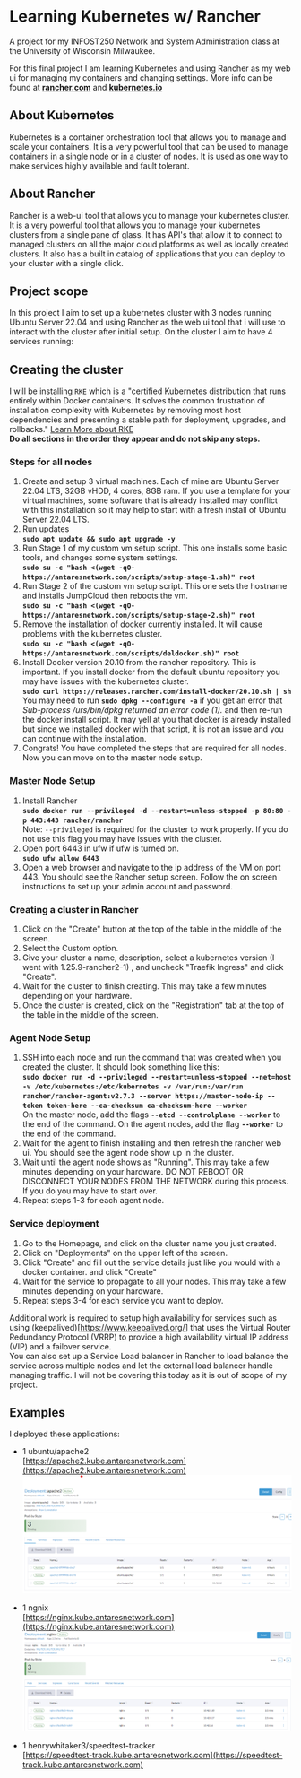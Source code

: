 # Learning Kubernetes w/ Rancher

A project for my INFOST250 Network and System Administration class at the University of Wisconsin Milwaukee.

For this final project I am learning Kubernetes and using Rancher as my web ui for managing my containers and changing settings. More info can be found at **[rancher.com](https://rancher.com)** and **[kubernetes.io](https://kubernetes.io/)**

## About Kubernetes

Kubernetes is a container orchestration tool that allows you to manage and scale your containers. It is a very powerful tool that can be used to manage containers in a single node or in a cluster of nodes. It is used as one way to make services highly available and fault tolerant.

## About Rancher

Rancher is a web-ui tool that allows you to manage your kubernetes cluster. It is a very powerful tool that allows you to manage your kubernetes clusters from a single pane of glass. It has API's that allow it to connect to managed clusters on all the major cloud platforms as well as locally created clusters. It also has a built in catalog of applications that you can deploy to your cluster with a single click.

## Project scope

In this project I aim to set up a kubernetes cluster with 3 nodes running Ubuntu Server 22.04 and using Rancher as the web ui tool that i will use to interact with the cluster after initial setup. On the cluster I aim to have 4 services running:

## Creating the cluster

I will be installing `RKE` which is  a "certified Kubernetes distribution that runs entirely within Docker containers. It solves the common frustration of installation complexity with Kubernetes by removing most host dependencies and presenting a stable path for deployment, upgrades, and rollbacks." [Learn More about RKE](https://www.rancher.com/products/rke)  
**Do all sections in the order they appear and do not skip any steps.**

### Steps for all nodes  

1. Create and setup 3 virtual machines. Each of mine are Ubuntu Server 22.04 LTS, 32GB vHDD, 4 cores, 8GB ram. If you use a template for your virtual machines, some software that is already installed may conflict with this installation so it may help to start with a fresh install of Ubuntu Server 22.04 LTS.
2. Run updates  
**`sudo apt update && sudo apt upgrade -y`**
3. Run Stage 1 of my custom vm setup script. This one installs some basic tools, and changes some system settings.  
**`sudo su -c "bash <(wget -qO- https://antaresnetwork.com/scripts/setup-stage-1.sh)" root `**  
4. Run Stage 2 of the custom vm setup script. This one sets the hostname and installs JumpCloud then reboots the vm.  
**`sudo su -c "bash <(wget -qO- https://antaresnetwork.com/scripts/setup-stage-2.sh)" root `**  
5. Remove the installation of docker currently installed. It will cause problems with the kubernetes cluster.   
**`sudo su -c "bash <(wget -qO- https://antaresnetwork.com/scripts/deldocker.sh)" root `**  
6. Install Docker version 20.10 from the rancher repository. This is important. If you install docker from the default ubuntu repository you may have issues with the kubernetes cluster.  
**`sudo curl https://releases.rancher.com/install-docker/20.10.sh | sh`**  
You may need to run **`sudo dpkg --configure -a`** if you get an error that *Sub-process /urs/bin/dpkg returned an error code (1).* and then re-run the docker install script. It may yell at you that docker is already installed but since we installed docker with that script, it is not an issue and you can continue with the installation.
7. Congrats! You have completed the steps that are required for all nodes. Now you can move on to the master node setup.

### Master Node Setup

1. Install Rancher  
**`sudo docker run --privileged -d --restart=unless-stopped -p 80:80 -p 443:443 rancher/rancher`**  
Note: `--privileged` is required for the cluster to work properly. If you do not use this flag you may have issues with the cluster.
2. Open port 6443 in ufw if ufw is turned on.  
**`sudo ufw allow 6443`**
3. Open a web browser and navigate to the ip address of the VM on port 443. You should see the Rancher setup screen. Follow the on screen instructions to set up your admin account and password.

### Creating a cluster in Rancher

1. Click on the "Create" button at the top of the table in the middle of the screen.
2. Select the Custom option.
3. Give your cluster a name, description, select a kubernetes version (I went with 1.25.9-rancher2-1) , and uncheck "Traefik Ingress" and click "Create".
4. Wait for the cluster to finish creating. This may take a few minutes depending on your hardware.
5. Once the cluster is created, click on the "Registration" tab at the top of the table in the middle of the screen.

### Agent Node Setup

1. SSH into each node and run the command that was created when you created the cluster. It should look something like this:  
**`sudo docker run -d --privileged --restart=unless-stopped --net=host -v /etc/kubernetes:/etc/kubernetes -v /var/run:/var/run  rancher/rancher-agent:v2.7.3 --server https://master-node-ip --token token-here --ca-checksum ca-checksum-here --worker`**  
On the master node, add the flags **`--etcd --controlplane --worker`** to the end of the command. On the agent nodes, add the flag **`--worker`** to the end of the command.
2. Wait for the agent to finish installing and then refresh the rancher web ui. You should see the agent node show up in the cluster.
3. Wait until the agent node shows as "Running". This may take a few minutes depending on your hardware. DO NOT REBOOT OR DISCONNECT YOUR NODES FROM THE NETWORK during this process. If you do you may have to start over.
4. Repeat steps 1-3 for each agent node.


### Service deployment

1. Go to the Homepage, and click on the cluster name you just created.
2. Click on "Deployments" on the upper left of the screen.
3. Click "Create" and fill out the service details just like you would with a docker container. and click "Create"
4. Wait for the service to propagate to all your nodes. This may take a few minutes depending on your hardware.
5. Repeat steps 3-4 for each service you want to deploy.

Additional work is required to setup high availability for services such as using (keepalived)[https://www.keepalived.org/] that uses the Virtual Router Redundancy Protocol (VRRP) to provide a high availability virtual IP address (VIP) and a failover service.  
    You can also set up a Service Load balancer in Rancher to load balance the service across multiple nodes and let the external load balancer handle managing traffic. I will not be covering this today as it is out of scope of my project.


## Examples

I deployed these applications:

- 1 ubuntu/apache2  
[https://apache2.kube.antaresnetwork.com](https://apache2.kube.antaresnetwork.com)
![](img1.png)  

- 1 ngnix  
[https://nginx.kube.antaresnetwork.com](https://nginx.kube.antaresnetwork.com)
![](img2.png)  

- 1 henrywhitaker3/speedtest-tracker  
    [https://speedtest-track.kube.antaresnetwork.com](https://speedtest-track.kube.antaresnetwork.com)
